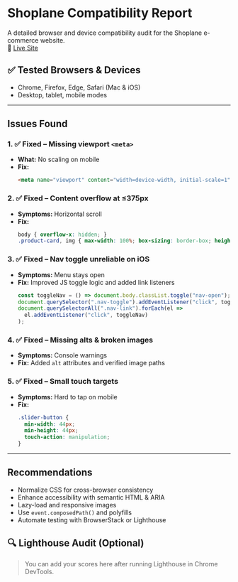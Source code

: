 
# Shoplane Compatibility Report

A detailed browser and device compatibility audit for the Shoplane e-commerce website.  
🔗 [Live Site](https://shoplane-by-lassie.netlify.app)

## ✅ Tested Browsers & Devices
- Chrome, Firefox, Edge, Safari (Mac & iOS)
- Desktop, tablet, mobile modes

---

## Issues Found

### 1. ✅ Fixed – Missing viewport `<meta>`
- **What:** No scaling on mobile  
- **Fix:**  
  ```html
  <meta name="viewport" content="width=device-width, initial-scale=1">
  ```

### 2. ✅ Fixed – Content overflow at ≤375px
- **Symptoms:** Horizontal scroll  
- **Fix:**  
  ```css
  body { overflow-x: hidden; }
  .product-card, img { max-width: 100%; box-sizing: border-box; height: auto; }
  ```

### 3. ✅ Fixed – Nav toggle unreliable on iOS
- **Symptoms:** Menu stays open  
- **Fix:** Improved JS toggle logic and added link listeners  
  ```js
  const toggleNav = () => document.body.classList.toggle("nav-open");
  document.querySelector(".nav-toggle").addEventListener("click", toggleNav);
  document.querySelectorAll(".nav-link").forEach(el =>
    el.addEventListener("click", toggleNav)
  );
  ```

### 4. ✅ Fixed – Missing alts & broken images
- **Symptoms:** Console warnings  
- **Fix:** Added `alt` attributes and verified image paths

### 5. ✅ Fixed – Small touch targets
- **Symptoms:** Hard to tap on mobile  
- **Fix:**  
  ```css
  .slider-button {
    min-width: 44px;
    min-height: 44px;
    touch-action: manipulation;
  }
  ```

---

## Recommendations
- Normalize CSS for cross-browser consistency
- Enhance accessibility with semantic HTML & ARIA
- Lazy-load and responsive images
- Use `event.composedPath()` and polyfills
- Automate testing with BrowserStack or Lighthouse

## 🔍 Lighthouse Audit (Optional)
> You can add your scores here after running Lighthouse in Chrome DevTools.
